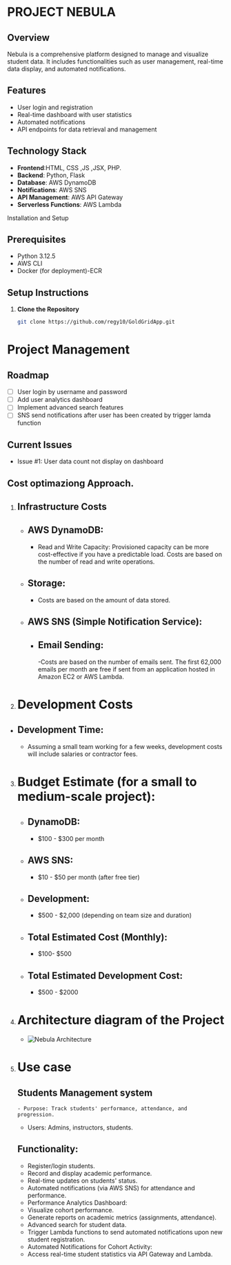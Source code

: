 # PROJECT NEBULA

## Overview
Nebula is a comprehensive platform designed to manage and visualize student data. It includes functionalities such as user management, real-time data display, and automated notifications.

## Features
- User login and registration
- Real-time dashboard with user statistics
- Automated notifications
- API endpoints for data retrieval and management

## Technology Stack
- **Frontend**:HTML, CSS ,JS ,JSX, PHP.
- **Backend**: Python, Flask
- **Database**: AWS DynamoDB
- **Notifications**: AWS SNS
- **API Management**: AWS API Gateway
- **Serverless Functions**: AWS Lambda

 Installation and Setup

## Prerequisites
- Python 3.12.5
- AWS CLI
- Docker (for deployment)-ECR

## Setup Instructions
1. **Clone the Repository**
   ```bash
   git clone https://github.com/regy10/GoldGridApp.git

# Project Management

## Roadmap
- [ ] User login by username and password
- [ ] Add user analytics dashboard
- [ ] Implement advanced search features
- [ ] SNS send notifications after user has been created by trigger lamda function
## Current Issues
- Issue #1: User data count not display on dashboard

## Cost optimaziong Approach.

 1. ## Infrastructure Costs
    - ## AWS DynamoDB:
       - Read and Write Capacity: Provisioned capacity can be more cost-effective if you have a predictable   load. Costs are based on the number of read and write operations.
    - ## Storage:
      - Costs are based on the amount of data stored.
    - ## AWS SNS (Simple Notification Service):
       - ## Email Sending: 
           -Costs are based on the number of emails sent. The first 62,000 emails per month are free if sent from an application hosted in Amazon EC2 or AWS Lambda.

    
2. # Development Costs
  -  ## Development Time: 
      - Assuming a small team working for a few weeks, development costs will include salaries or contractor fees.
3. # Budget Estimate (for a small to medium-scale project):
   - ## DynamoDB:
      -  $100 - $300 per month
   - ## AWS SNS: 
      -   $10 - $50 per month (after free tier)

   - ## Development:
      - $500 - $2,000 (depending on team size and duration)
   - ## Total Estimated Cost (Monthly):
     -  $100- $500 
   - ## Total Estimated Development Cost:
      -  $500 - $2000
4. # Architecture diagram of the Project
     - ![Nebula Architecture](assets/image.webp)

   
5. # Use case
     ## Students Management system
       - Purpose: Track students' performance, attendance, and  progression.
      -  Users: Admins, instructors, students.
     ## Functionality:
      - Register/login students.
      - Record and display academic performance.
      - Real-time updates on students' status.
      - Automated notifications (via AWS SNS) for attendance and performance.
      - Performance Analytics Dashboard:
      - Visualize cohort performance.
      - Generate reports on academic metrics (assignments, attendance).
      - Advanced search for student data.
      - Trigger Lambda functions to send automated notifications upon new student registration.
      - Automated Notifications for Cohort Activity:
      - Access real-time student statistics via API Gateway and Lambda.